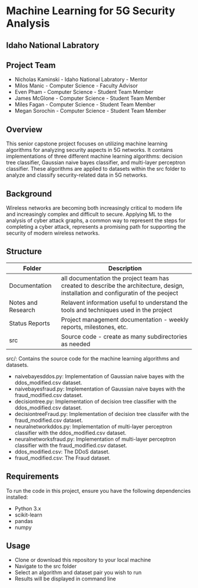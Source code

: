 # Machine Learning for 5G Security Analysis
## Idaho National Labratory

## Project Team
- Nicholas Kaminski  - Idaho National Labratory - Mentor
- Milos Manic - Computer Science - Faculty Advisor
- Even Pham - Computer Science - Student Team Member
- James McGlone - Computer Science - Student Team Member
- Miles Fagan - Computer Science - Student Team Member
- Megan Sorochin - Computer Science - Student Team Member

## Overview
This senior capstone project focuses on utilizing machine learning algorithms for analyzing security aspects in 5G networks. It contains implementations of three different machine learning algorithms: decision tree classifier, Gaussian naive bayes classifier, and multi-layer perceptron classifier. These algorithms are applied to datasets within the src folder to analyze and classify security-related data in 5G networks.
## Background
Wireless networks are becoming both increasingly critical to modern life and increasingly complex and difficult to secure.  Applying ML to the analysis of cyber attack graphs, a common way to represent the steps for completing a cyber attack, represents a promising path for supporting the security of modern wireless networks.

## Structure
| Folder | Description |
|---|---|
| Documentation |  all documentation the project team has created to describe the architecture, design, installation and configuratin of the peoject |
| Notes and Research | Relavent information useful to understand the tools and techniques used in the project |
| Status Reports | Project management documentation - weekly reports, milestones, etc. |
| src | Source code - create as many subdirectories as needed |

src/: Contains the source code for the machine learning algorithms and datasets.
- naivebayesddos.py: Implementation of Gaussian naive bayes with the ddos_modified.csv dataset.
- naivebayesfraud.py: Implementation of Gaussian naive bayes with the fraud_modified.csv dataset.
- decisiontree.py: Implementation of decision tree classifier with the ddos_modified.csv dataset.
- decisiontreeFraud.py: Implementation of decision tree classifer with the fraud_modified.csv dataset.
- neuralnetworkddos.py: Implementation of multi-layer perceptron classifier with the ddos_modified.csv dataset.
- neuralnetworksfraud.py: Implementation of multi-layer perceptron classifier with the fraud_modified.csv dataset.
- ddos_modified.csv: The DDoS dataset.
- fraud_modified.csv: The Fraud dataset. 

## Requirements 
To run the code in this project, ensure you have the following dependencies installed:

- Python 3.x
- scikit-learn
- pandas
- numpy

## Usage

- Clone or download this repository to your local machine
- Navigate to the src folder
- Select an algorithm and dataset pair you wish to run
- Results will be displayed in command line
  
